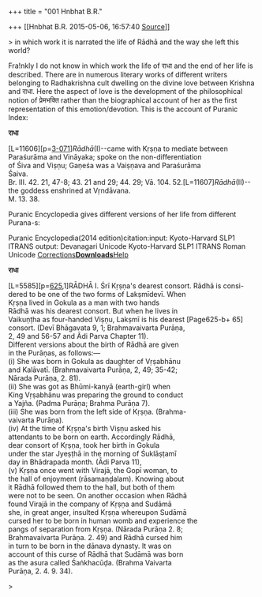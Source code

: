 +++
title = "001 Hnbhat B.R."

+++
[[Hnbhat B.R.	2015-05-06, 16:57:40 [Source](https://groups.google.com/g/samskrita/c/CAxPPDTmbT8)]]



  

  
\> in which work it is narrated the life of Rādhā and the way she left this world?  

Fra!nkly I do not know in which work the life of राधा and the end of her life is described. There are in numerous literary works of different writers belonging to Radhakrishna cult dwelling on the divine love between Krishna and राधा. Here the aspect of love is the development of the philosophical notion of प्रेमभक्ति rather than the biographical account of her as the first representation of this emotion/devotion. This is the account of Puranic Index:

**राधा**

\[L=11606\]\[p=[3-071](http://www.sanskrit-lexicon.uni-koeln.de/scans/PUIScan/2014/web/webtc/servepdf.php?page=3-071)\]*Rādhā*(I)--came with Kṛṣṇa to mediate between  
Paraśurāma and Vināyaka; spoke on the non-differentiation  
of Śiva and Viṣṇu; Gaṇeśa was a Vaiṣṇava and Paraśurāma  
Śaiva.  
Br. III. 42. 21, 47-8; 43. 21 and 29; 44. 29; Vā. 104. 52.\[L=11607\]*Rādhā*(II)--the goddess enshrined at Vṛndāvana.  
M. 13. 38.

Puranic Encyclopedia gives different versions of her life from different Purana-s:

Puranic Encyclopedia(2014 edition)citation:input: Kyoto-Harvard
SLP1 ITRANS  output: Devanagari Unicode Kyoto-Harvard SLP1
ITRANS Roman Unicode 
[Corrections](http://www.sanskrit-lexicon.uni-koeln.de/php/correction_form.php?dict=PE)**[Downloads](http://www.sanskrit-lexicon.uni-koeln.de/scans/PEScan/2014/web/webtc/download.html)**[Help](http://www.sanskrit-lexicon.uni-koeln.de/scans/PEScan/2014/web/webtc/help.html)

**राधा**

\[L=5585\]\[p=[625](http://www.sanskrit-lexicon.uni-koeln.de/scans/PEScan/2014/web/webtc/servepdf.php?page=625),1\]RĀDHĀ I. Śrī Kṛṣṇa's dearest consort. Rādhā is consi-  
dered to be one of the two forms of Lakṣmīdevī. When  
Kṛṣṇa lived in Gokula as a man with two hands  
Rādhā was his dearest consort. But when he lives in  
Vaikuṇṭha as four-handed Viṣṇu, Lakṣmī is his dearest \[Page625-b+ 65\]  
consort. (Devī Bhāgavata 9, 1; Brahmavaivarta Purāṇa,  
2, 49 and 56-57 and Ādi Parva Chapter 11).  
Different versions about the birth of Rādhā are given  
in the Purāṇas, as follows:—  
(i) She was born in Gokula as daughter of Vṛṣabhānu  
and Kalāvatī. (Brahmavaivarta Purāṇa, 2, 49; 35-42;  
Nārada Purāṇa, 2. 81).  
(ii) She was got as Bhūmi-kanyā (earth-girl) when  
King Vṛṣabhānu was preparing the ground to conduct  
a Yajña. (Padma Purāṇa; Brahma Purāṇa 7).  
(iii) She was born from the left side of Kṛṣṇa. (Brahma-  
vaivarta Purāṇa).  
(iv) At the time of Kṛṣṇa's birth Viṣṇu asked his  
attendants to be born on earth. Accordingly Rādhā,  
dear consort of Kṛṣṇa, took her birth in Gokula  
under the star Jyeṣṭhā in the morning of Śuklāṣṭamī  
day in Bhādrapada month. (Ādi Parva 11),  
(v) Kṛṣṇa once went with Virajā, the Gopī woman, to  
the hall of enjoyment (rāsamaṇḍalam). Knowing about  
it Rādhā followed them to the hall, but both of them  
were not to be seen. On another occasion when Rādhā  
found Virajā in the company of Kṛṣṇa and Sudāmā  
she, in great anger, insulted Kṛṣṇa whereupon Sudāmā  
cursed her to be born in human womb and experience the  
pangs of separation from Kṛṣṇa. (Nārada Purāṇa 2. 8;  
Brahmavaivarta Purāṇa. 2. 49) and Rādhā cursed him  
in turn to be born in the dānava dynasty. It was on  
account of this curse of Rādhā that Sudāmā was born  
as the asura called Śaṅkhacūḍa. (Brahma Vaivarta  
Purāṇa, 2. 4. 9. 34).  

  
\>

